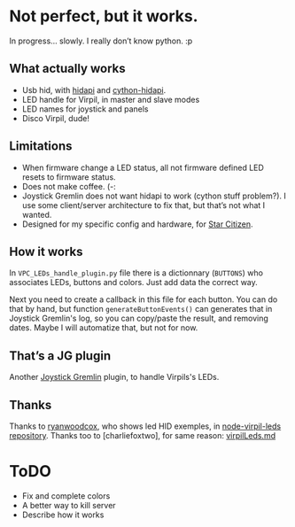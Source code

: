 # Not perfect, but it works.

In progress… slowly. I really don’t know python. :p


## What actually works

- Usb hid, with [hidapi](https://github.com/libusb/hidapi) and [cython-hidapi](https://pypi.org/project/hidapi/).
- LED handle for Virpil, in master and slave modes
- LED names for joystick and panels
- Disco Virpil, dude!


## Limitations

- When firmware change a LED status, all not firmware defined LED resets to firmware status.
- Does not make coffee. (-:
- Joystick Gremlin does not want hidapi to work (cython stuff problem?).
I use some client/server architecture to fix that, but that’s not what I wanted.
- Designed for my specific config and hardware, for [Star Citizen](https://github.com/Luvwahraan/SC-Configs).


## How it works

In `VPC_LEDs_handle_plugin.py` file there is a dictionnary (`BUTTONS`) who associates LEDs, buttons and colors.
Just add data the correct way.

Next you need to create a callback in this file for each button.
You can do that by hand, but function `generateButtonEvents()` can generates that in Joystick Gremlin's log, so you can copy/paste the result, and removing dates. Maybe I will automatize that, but not for now.


## That’s a JG plugin

Another [Joystick Gremlin](https://github.com/WhiteMagic/JoystickGremlin) plugin, to handle Virpils's LEDs.


## Thanks

Thanks to [ryanwoodcox](https://github.com/ryanwoodcox), who shows led HID exemples,
in [node-virpil-leds repository](https://github.com/ryanwoodcox/node-virpil-leds).
Thanks too to [charliefoxtwo], for same reason: [virpilLeds.md ](https://gist.github.com/charliefoxtwo/d294636e322402d1ea4a0f7b7e8aa52c)


# ToDO

- Fix and complete colors
- A better way to kill server
- Describe how it works